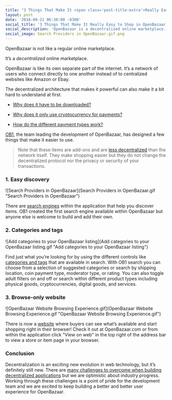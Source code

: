 ```yaml
---
title: "3 Things That Make It <span class='post-title-extra'>Really Easy to Shop</span> in OpenBazaar"
layout: post
date: '2018-09-21 06:30:00 -0300'
social_title: '3 Things That Make It Really Easy to Shop in OpenBazaar'
social_description: 'OpenBazaar is a decentralized online marketplace. OB1, the team leading the development, has designed a few things that make it easier to use.'
social_image: Search Providers in OpenBazaar.gif.png
---
```


OpenBazaar is not like a regular online marketplace.

It’s a _decentralized_ online marketplace.

OpenBazaar is like its own separate part of the internet. It’s a network of users who connect directly to one another instead of to centralized websites like Amazon or Ebay. 

The decentralized architecture that makes it powerful can also make it a bit hard to understand at first. 

- [Why does it have to be downloaded?](https://openbazaar.org/blog/why-do-i-have-to-download-openbazaar/) 

- [Why does it only use cryptocurrency for payments?](https://openbazaar.zendesk.com/hc/en-us/articles/207678086) 

- [How do the different payment types work?](https://openbazaar.zendesk.com/hc/en-us/articles/360000303371-What-are-the-different-payment-types-in-OpenBazaar-)

[OB1](https://ob1.io), the team leading the development of OpenBazaar, has designed a few things that make it easier to use.

> Note that these items are add-ons and are [less decentralized](https://openbazaar.org/blog/the-beginners-guide-to-decentralization/) than the network itself. They make shopping easier but they do not change the decentralized protocol nor the privacy or security of your transactions.

### 1. Easy discovery

![Search Providers in OpenBazaar](Search Providers in OpenBazaar.gif "Search Providers in OpenBazaar")

There are [search engines](https://openbazaar.org/blog/decentralized-search-and-content-discovery-on-openbazaar/) within the application that help you discover items. OB1 created the first search engine available within OpenBazaar but anyone else is welcome to build and add their own.

### 2. Categories and tags

![Add categories to your OpenBazaar listing](Add categories to your OpenBazaar listing.gif "Add categories to your OpenBazaar listing")

Find just what you’re looking for by using the different controls like [categories and tags](https://openbazaar.org/blog/how-to-get-more-buyers-on-openbazaar-with-categories-and-tags/) that are available in search. With OB1 search you can choose from a selection of suggested categories or search by shipping location, coin payment type, moderator type, or rating. You can also toggle adult filters on and off or search within different product types including physical goods, cryptocurrencies, digital goods, and services.

### 3. Browse-only website

![OpenBazaar Website Browsing Experience.gif](OpenBazaar Website Browsing Experience.gif "OpenBazaar Website Browsing Experience.gif")


There is now a [website](https://openbazaar.com/) where buyers can see what’s available and start shopping right in their browser! Check it out at OpenBazaar.com or from within the application click "View on web" in the top right of the address bar to view a store or item page in your browser.

### Conclusion

Decentralization is an exciting new evolution in web technology, but it’s definitely still new. There are [many challenges to overcome when building decentralized applications](https://openbazaar.org/blog/how-decentralized-application-development-nearly-destroyed-my-world/) but we are optimistic about industry progress. Working through these challenges is a point of pride for the development team and we are excited to keep building a better and better user experience for OpenBazaar.




